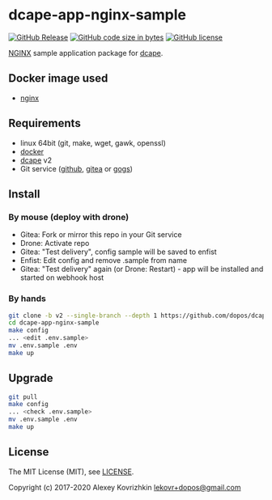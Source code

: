 # dcape-app-nginx-sample

[![GitHub Release][1]][2] [![GitHub code size in bytes][3]]() [![GitHub license][4]][5]

[1]: https://img.shields.io/github/release/dopos/dcape-app-nginx-sample.svg
[2]: https://github.com/dopos/dcape-app-nginx-sample/releases
[3]: https://img.shields.io/github/languages/code-size/dopos/dcape-app-nginx-sample.svg
[4]: https://img.shields.io/github/license/dopos/dcape-app-nginx-sample.svg
[5]: LICENSE

[NGINX](http://nginx.org/) sample application package for [dcape](https://github.com/dopos/dcape).

## Docker image used

* [nginx](https://store.docker.com/images/nginx)

## Requirements

* linux 64bit (git, make, wget, gawk, openssl)
* [docker](http://docker.io)
* [dcape](https://github.com/dopos/dcape) v2
* Git service ([github](https://github.com), [gitea](https://gitea.io) or [gogs](https://gogs.io))

## Install

### By mouse (deploy with drone)

* Gitea: Fork or mirror this repo in your Git service
* Drone: Activate repo
* Gitea: "Test delivery", config sample will be saved to enfist
* Enfist: Edit config and remove .sample from name
* Gitea: "Test delivery" again (or Drone: Restart) - app will be installed and started on webhook host

### By hands

```bash
git clone -b v2 --single-branch --depth 1 https://github.com/dopos/dcape-app-nginx-sample.git
cd dcape-app-nginx-sample
make config
... <edit .env.sample>
mv .env.sample .env
make up
```

## Upgrade

```bash
git pull
make config
... <check .env.sample>
mv .env.sample .env
make up
```

## License

The MIT License (MIT), see [LICENSE](LICENSE).

Copyright (c) 2017-2020 Alexey Kovrizhkin <lekovr+dopos@gmail.com>
